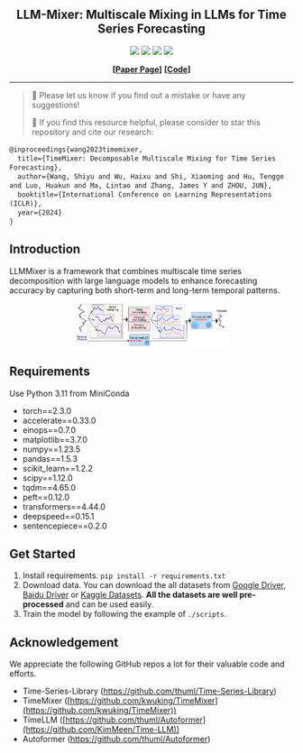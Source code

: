 <div align="center">
  <!-- <h1><b> Time-LLM </b></h1> -->
  <!-- <h2><b> Time-LLM </b></h2> -->
  <h2><b> LLM-Mixer: Multiscale Mixing in LLMs for Time Series Forecasting </b></h2>
</div>


<div align="center">

![](https://img.shields.io/github/last-commit/Kowsher/LLMMixer?color=green)
![](https://img.shields.io/github/stars/Kowsher/LLMMixer?color=yellow)
![](https://img.shields.io/github/forks/Kowsher/LLMMixer?color=lightblue)
![](https://img.shields.io/badge/PRs-Welcome-green)

</div>

<div align="center">

**[<a href="https://openreview.net">Paper Page</a>]**
**[<a href="https://github.com/Kowsher/LLMMixer">Code</a>]**


</div>


---
>
> 🙋 Please let us know if you find out a mistake or have any suggestions!
> 
> 🌟 If you find this resource helpful, please consider to star this repository and cite our research:

```
@inproceedings{wang2023timemixer,
  title={TimeMixer: Decomposable Multiscale Mixing for Time Series Forecasting},
  author={Wang, Shiyu and Wu, Haixu and Shi, Xiaoming and Hu, Tengge and Luo, Huakun and Ma, Lintao and Zhang, James Y and ZHOU, JUN},
  booktitle={International Conference on Learning Representations (ICLR)},
  year={2024}
}
```

## Introduction
 LLMMixer is a framework that combines multiscale time series decomposition with large language models to enhance forecasting accuracy by capturing both short-term and long-term temporal patterns.

<p align="center">

<img src="./figures/llmmixer.png" width="270">

</p>

## Requirements
Use Python 3.11 from MiniConda

- torch==2.3.0
- accelerate==0.33.0
- einops==0.7.0
- matplotlib==3.7.0
- numpy==1.23.5
- pandas==1.5.3
- scikit_learn==1.2.2
- scipy==1.12.0
- tqdm==4.65.0
- peft==0.12.0
- transformers==4.44.0
- deepspeed==0.15.1
- sentencepiece==0.2.0



## Get Started

1. Install requirements. ```pip install -r requirements.txt```
2. Download data. You can download the all datasets from [Google Driver](https://drive.google.com/u/0/uc?id=1NF7VEefXCmXuWNbnNe858WvQAkJ_7wuP&export=download), [Baidu Driver](https://pan.baidu.com/share/init?surl=r3KhGd0Q9PJIUZdfEYoymg&pwd=i9iy) or [Kaggle Datasets](https://www.kaggle.com/datasets/wentixiaogege/time-series-dataset). **All the datasets are well pre-processed** and can be used easily.
3. Train the model by following the example of `./scripts`. 


## Acknowledgement

We appreciate the following GitHub repos a lot for their valuable code and efforts.
- Time-Series-Library (https://github.com/thuml/Time-Series-Library)
- TimeMixer ([https://github.com/kwuking/TimeMixer](https://github.com/kwuking/TimeMixer))
- TimeLLM ([https://github.com/thuml/Autoformer](https://github.com/KimMeen/Time-LLM))
- Autoformer (https://github.com/thuml/Autoformer)

